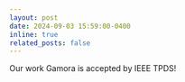 ```yaml
---
layout: post
date: 2024-09-03 15:59:00-0400
inline: true
related_posts: false
---
```


Our work Gamora is accepted by IEEE TPDS!

